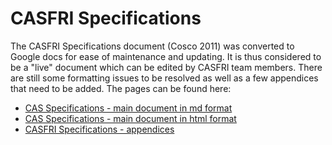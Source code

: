 # CASFRI Specifications

The CASFRI Specifications document (Cosco 2011) was converted to Google docs for ease of maintenance and updating. It is thus considered to be a "live" document which can be edited by CASFRI team members. There are still some formatting issues to be resolved as well as a few appendices that need to be added. The pages can be found here:

  * [CAS Specifications - main document in md format](cas_document.md)
  * [CAS Specifications - main document in html format](https://edwardsmarc.github.io/CASFRI/specifications/cas_document.html)
  * [CASFRI Specifications - appendices](cas_appendices.xlsx)
